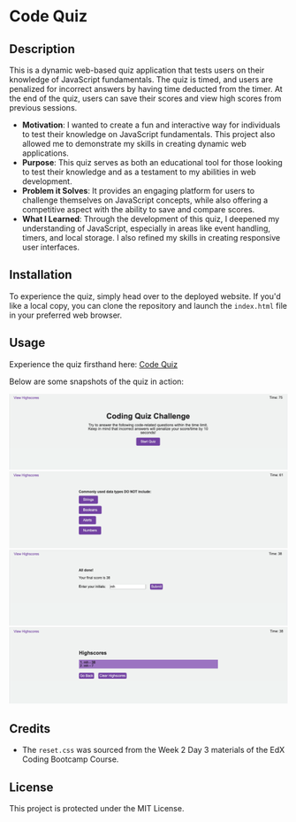 # Code Quiz

## Description

This is a dynamic web-based quiz application that tests users on their knowledge of JavaScript fundamentals. The quiz is timed, and users are penalized for incorrect answers by having time deducted from the timer. At the end of the quiz, users can save their scores and view high scores from previous sessions.

- **Motivation**: I wanted to create a fun and interactive way for individuals to test their knowledge on JavaScript fundamentals. This project also allowed me to demonstrate my skills in creating dynamic web applications.
- **Purpose**: This quiz serves as both an educational tool for those looking to test their knowledge and as a testament to my abilities in web development.
- **Problem it Solves**: It provides an engaging platform for users to challenge themselves on JavaScript concepts, while also offering a competitive aspect with the ability to save and compare scores.
- **What I Learned**: Through the development of this quiz, I deepened my understanding of JavaScript, especially in areas like event handling, timers, and local storage. I also refined my skills in creating responsive user interfaces.

## Installation

To experience the quiz, simply head over to the deployed website. If you'd like a local copy, you can clone the repository and launch the `index.html` file in your preferred web browser.

## Usage

Experience the quiz firsthand here: [Code Quiz](https://isaacmasterman.github.io/M04C-CodeQuiz/)

Below are some snapshots of the quiz in action:

![Code Quiz Screenshot 1](./assets/screenshots/CodeQuiz-screenshot-01.png)
![Code Quiz Screenshot 2](./assets/screenshots/CodeQuiz-screenshot-02.png)
![Code Quiz Screenshot 3](./assets/screenshots/CodeQuiz-screenshot-03.png)
![Code Quiz Screenshot 4](./assets/screenshots/CodeQuiz-screenshot-04.png)

## Credits

- The `reset.css` was sourced from the Week 2 Day 3 materials of the EdX Coding Bootcamp Course.

## License

This project is protected under the MIT License.
